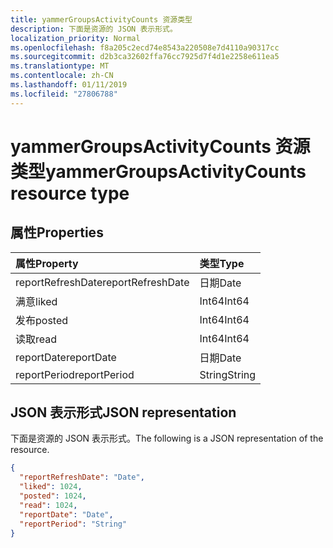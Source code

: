 ```yaml
---
title: yammerGroupsActivityCounts 资源类型
description: 下面是资源的 JSON 表示形式。
localization_priority: Normal
ms.openlocfilehash: f8a205c2ecd74e8543a220508e7d4110a90317cc
ms.sourcegitcommit: d2b3ca32602ffa76cc7925d7f4d1e2258e611ea5
ms.translationtype: MT
ms.contentlocale: zh-CN
ms.lasthandoff: 01/11/2019
ms.locfileid: "27806788"
---
```

# <a name="yammergroupsactivitycounts-resource-type"></a><span data-ttu-id="7ef35-103">yammerGroupsActivityCounts 资源类型</span><span class="sxs-lookup"><span data-stu-id="7ef35-103">yammerGroupsActivityCounts resource type</span></span>

## <a name="properties"></a><span data-ttu-id="7ef35-104">属性</span><span class="sxs-lookup"><span data-stu-id="7ef35-104">Properties</span></span>

| <span data-ttu-id="7ef35-105">属性</span><span class="sxs-lookup"><span data-stu-id="7ef35-105">Property</span></span>          | <span data-ttu-id="7ef35-106">类型</span><span class="sxs-lookup"><span data-stu-id="7ef35-106">Type</span></span>   |
| :---------------- | :----- |
| <span data-ttu-id="7ef35-107">reportRefreshDate</span><span class="sxs-lookup"><span data-stu-id="7ef35-107">reportRefreshDate</span></span> | <span data-ttu-id="7ef35-108">日期</span><span class="sxs-lookup"><span data-stu-id="7ef35-108">Date</span></span>   |
| <span data-ttu-id="7ef35-109">满意</span><span class="sxs-lookup"><span data-stu-id="7ef35-109">liked</span></span>             | <span data-ttu-id="7ef35-110">Int64</span><span class="sxs-lookup"><span data-stu-id="7ef35-110">Int64</span></span>  |
| <span data-ttu-id="7ef35-111">发布</span><span class="sxs-lookup"><span data-stu-id="7ef35-111">posted</span></span>            | <span data-ttu-id="7ef35-112">Int64</span><span class="sxs-lookup"><span data-stu-id="7ef35-112">Int64</span></span>  |
| <span data-ttu-id="7ef35-113">读取</span><span class="sxs-lookup"><span data-stu-id="7ef35-113">read</span></span>              | <span data-ttu-id="7ef35-114">Int64</span><span class="sxs-lookup"><span data-stu-id="7ef35-114">Int64</span></span>  |
| <span data-ttu-id="7ef35-115">reportDate</span><span class="sxs-lookup"><span data-stu-id="7ef35-115">reportDate</span></span>        | <span data-ttu-id="7ef35-116">日期</span><span class="sxs-lookup"><span data-stu-id="7ef35-116">Date</span></span>   |
| <span data-ttu-id="7ef35-117">reportPeriod</span><span class="sxs-lookup"><span data-stu-id="7ef35-117">reportPeriod</span></span>      | <span data-ttu-id="7ef35-118">String</span><span class="sxs-lookup"><span data-stu-id="7ef35-118">String</span></span> |

## <a name="json-representation"></a><span data-ttu-id="7ef35-119">JSON 表示形式</span><span class="sxs-lookup"><span data-stu-id="7ef35-119">JSON representation</span></span>

<span data-ttu-id="7ef35-120">下面是资源的 JSON 表示形式。</span><span class="sxs-lookup"><span data-stu-id="7ef35-120">The following is a JSON representation of the resource.</span></span>

<!-- {
  "blockType": "resource",
  "@odata.type": "microsoft.graph.yammerGroupsActivityCounts"
} -->

```json
{
  "reportRefreshDate": "Date", 
  "liked": 1024, 
  "posted": 1024, 
  "read": 1024, 
  "reportDate": "Date", 
  "reportPeriod": "String"
}
```

